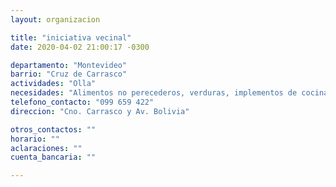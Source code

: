 ```yaml
---
layout: organizacion

title: "iniciativa vecinal"
date: 2020-04-02 21:00:17 -0300

departamento: "Montevideo"
barrio: "Cruz de Carrasco"
actividades: "Olla"
necesidades: "Alimentos no perecederos, verduras, implementos de cocina, sanitarios, garrafa/anafe o similar"
telefono_contacto: "099 659 422"
direccion: "Cno. Carrasco y Av. Bolivia"

otros_contactos: ""
horario: ""
aclaraciones: ""
cuenta_bancaria: ""

---
```

